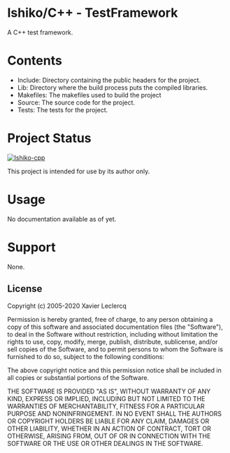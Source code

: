 # Ishiko/C++ - TestFramework

A C++ test framework.

# Contents

- Include: Directory containing the public headers for the project.
- Lib: Directory where the build process puts the compiled libraries.
- Makefiles: The makefiles used to build the project
- Source: The source code for the project.
- Tests: The tests for the project.

# Project Status

[![Ishiko-cpp](https://circleci.com/gh/Ishiko-cpp/TestFramework.svg?style=shield)](https://circleci.com/gh/Ishiko-cpp/TestFramework)

This project is intended for use by its author only.

# Usage

No documentation available as of yet.

# Support

None.

## License

Copyright (c) 2005-2020 Xavier Leclercq

Permission is hereby granted, free of charge, to any person obtaining a
copy of this software and associated documentation files (the "Software"),
to deal in the Software without restriction, including without limitation
the rights to use, copy, modify, merge, publish, distribute, sublicense,
and/or sell copies of the Software, and to permit persons to whom the
Software is furnished to do so, subject to the following conditions:

The above copyright notice and this permission notice shall be included in
all copies or substantial portions of the Software.

THE SOFTWARE IS PROVIDED "AS IS", WITHOUT WARRANTY OF ANY KIND, EXPRESS OR
IMPLIED, INCLUDING BUT NOT LIMITED TO THE WARRANTIES OF MERCHANTABILITY,
FITNESS FOR A PARTICULAR PURPOSE AND NONINFRINGEMENT. IN NO EVENT SHALL
THE AUTHORS OR COPYRIGHT HOLDERS BE LIABLE FOR ANY CLAIM, DAMAGES OR OTHER
LIABILITY, WHETHER IN AN ACTION OF CONTRACT, TORT OR OTHERWISE, ARISING
FROM, OUT OF OR IN CONNECTION WITH THE SOFTWARE OR THE USE OR OTHER DEALINGS
IN THE SOFTWARE.
